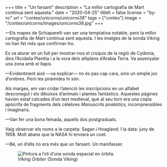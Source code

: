 +++
title = "Un farsant"
description = "La millor cartografia de Mart continua sent aquesta."
date = "2020-04-25"
titleIt = false
license = "by-nc"
url = "contes/unicorns/unicorns38"
tags = ["contes"]
image = "/contes/unicorns/images/unicorns38.jpg"
+++

—Els mapes de Schiaparelli van ser una temptativa notable, però la millor cartografia de Mart continua sent aquesta. I les imatges de la sonda Viking no han fet més que confirmar-ho.

Es va aturar en un full per mostrar-nos el croquis de la regió de Cydonia, dins l’Acidalia Planitia i a la vora dels altiplans d’Arabia Terra. Va assenyalar una zona amb el llapis.

—Evidentment això —va explicar— no és pas cap cara, sinó un simple joc d’ombres. Però les piràmides hi són.

Als marges, em van cridar l’atenció les inscripcions en un alfabet desconegut i els dibuixos d’animals i plantes fantàstics. Aquestes pàgines havien estat calcades d’un text medieval, que al seu torn era una còpia apòcrifa de fragments dels cèlebres *Manuscrits pnakòtics*, incomprensibles i imaginaris.

—Van fer una bona feinada, aquells dos postgraduats.

Vaig observar els noms a la carpeta: Sagan i Hoagland. I la data: juny de 1958. Molt abans que la NASA hi enviara un coet.

—Bé, un d’ells no era més que un farsant. Un manifasser.

<figure class="illustration"><img src="/contes/unicorns/images/unicorns38.jpg" alt="Pintura a l’oli d’una sonda espacial en òrbita."><figcaption><em>Viking Orbiter</em> (Sonda Viking)</figcaption></figure>


